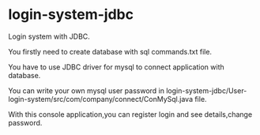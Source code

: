 # login-system-jdbc
Login system with JDBC.

You firstly need to create database with sql commands.txt file.

You have to use JDBC driver for mysql to  connect application with database.

You can write your own mysql user password in login-system-jdbc/User-login-system/src/com/company/connect/ConMySql.java file.

With this console application,you can register login and see details,change password.

